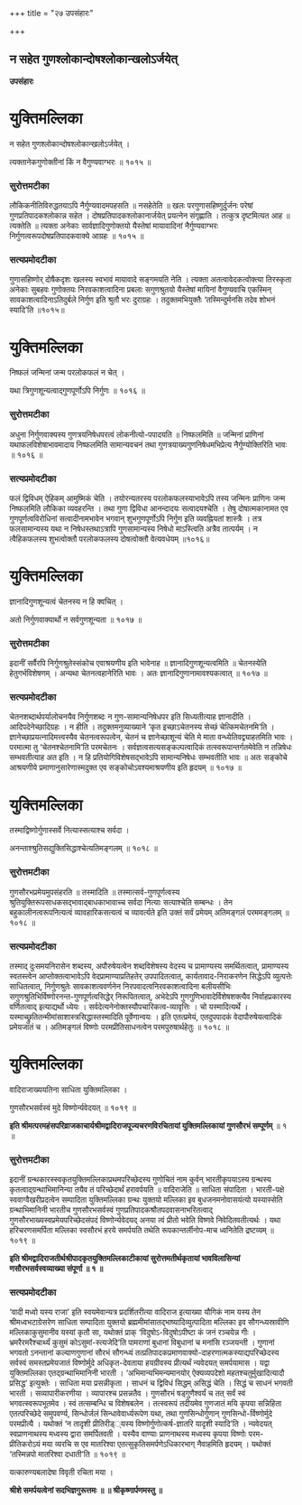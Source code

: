 +++
title = "२७ उपसंहारः"

+++


## न सहेत गुणश्लोकान्दोषश्लोकान्खलोऽर्जयेत्

**उपसंहारः**

# **युक्तिमल्लिका**

न सहेत गुणश्लोकान्दोषश्लोकान्खलोऽर्जयेत् ।

त्यक्तानेकगुणोक्तीनां किं न वैगुण्यवाग्भरः ॥ १०१५ ॥

### **सुरोत्तमटीका**

लौकिकनीतिविरुद्धतयाऽपि नैर्गुण्यवादमपहसति ॥ नसहेतेति ॥ खलः परगुणासहिष्णुर्दुर्जनः परेषां गुणप्रतिपादकश्लोकान्न सहेत । दोषप्रतिपादकश्लोकानार्जयेत् प्रयत्नेन संगृह्णाति । तत्कुत्र दृष्टमित्यत आह ॥ त्यक्तेति ॥ त्यक्ता अनेकाः सार्वज्ञादिगुणोक्तयो यैस्तेषां मायावादिनां नैर्गुण्यवाग्भरः निर्गुणत्वरूपदोषप्रतिपादकवाक्ये आग्रहः ॥ १०१५ ॥

### **सत्यप्रमोदटीका**

गुणासहिष्णोर् दोषैकदृशः खलस्य स्वभावं मायावादे सङ्गमयति नेति । त्यक्ता अतत्वावेदकत्वोक्त्या तिरस्कृता अनेकाः सुबहवः गुणोक्तयः निरवकाशत्वादिना प्रबलाः सगुणश्रुतयो यैस्तेषां मायिनां वैगुण्यवाचि एकस्मिन् सावकाशत्वादिनाऽतिदुर्बले निर्गुण इति श्रुतौ भरः दुराग्रहः । तदुक्तमभियुक्तैः ‘तस्मिन्दुर्मनसि तदेव शोभनं स्यादि’ति ॥१०१५॥

# **युक्तिमल्लिका**

निष्फलं जन्मिनां जन्म परलोकफलं न चेत् ।

यथा त्रिगुणशून्यत्वाद्गुणपूर्णोऽपि निर्गुणः ॥ १०१६ ॥

### **सुरोत्तमटीका**

अधुना निर्गुणवाक्यस्य गुणत्रयनिषेधपरत्वं लोकनीत्यो-पपादयति ॥ निष्फलमिति ॥ जन्मिनां प्राणिनां यथाफलविशेषाभावमादाय निष्फलमिति सामान्यवचनं तथा गुणत्रयाख्यगुणनिषेधमभिप्रेत्य नैर्गुण्योक्तिरिति भावः ॥ १०१६ ॥

### **सत्यप्रमोदटीका**

फलं द्विविधम् ऐहिकम् आमुष्मिकं चेति । तयोरन्यतरस्य परलोकफलस्याभावेऽपि तस्य जन्मिनः प्राणिनः जन्म निष्फलमिति लौकिका व्यवहरन्ति । तथा गुणा द्विविधा आनन्दादयः सत्वादयश्चेति । तेषु दोषात्मकानामत एव गुणपूर्णत्वविरोधिनां सत्वादीनामभावेन भगवान् शुभगुणपूर्णोऽपि निर्गुण इति व्यवह्नियतां शास्त्रैः । तत्र फलसामान्यस्य यथा न निषेधस्तथाऽत्रापि गुणसामान्यस्य निषेधो माऽस्त्विति अत्रैव तात्पर्यम् । न त्वैहिकफलस्य शुभत्वोक्तौ परलोकफलस्य दोषत्वोक्तौ वेत्यवधेयम् ॥१०१६॥

# **युक्तिमल्लिका**

ज्ञानादिगुणशून्यत्वं चेतनस्य न हि क्वचित् ।

अतो निर्गुणवाक्यार्थो न सर्वगुणशून्यता ॥ १०१७ ॥

### **सुरोत्तमटीका**

इदानीं सर्वैरपि निर्गुणश्रुतेस्संकोच एवाश्रयणीय इति भावेनाह ॥ ज्ञानादिगुणशून्यत्वमिति ॥ चेतनस्येति हेतुगर्भविशेषणम् । अन्यथा चेतनत्वहानेरिति भावः । अतः ज्ञानादिगुणानामावश्यकत्वात् ॥ १०१७ ॥

### **सत्यप्रमोदटीका**

चेतनशब्दार्थपर्यालोचनयैव निर्गुणशब्दः न गुण-सामान्यनिषेधपर इति सिध्यतीत्याह ज्ञानादीति । आदिपदेनेच्छादिग्रहः । न हीति । तदुक्तमनुव्याख्याने ‘कृत इच्छाऽचेतनस्य सेच्छं चेत्किमचेतनमि’ति । ज्ञानेच्छाप्रयत्नादिमत्त्वस्यैव चेतनत्वरूपत्वेन, चेतनं च ज्ञानेच्छाशून्यं चेति मे माता वन्ध्येतिवद्व्याहतमिति भावः । परमात्मा तु ‘चेतनश्चेतनामि’ति परमचेतनः । सर्वज्ञत्वसत्यसङ्कल्पत्वादिकं तत्स्वरूपान्तर्गतमेवेति न तन्निषेधः सम्भवतीत्याह अत इति । न हि प्रतियोगिविशेषसद्भावेऽपि सामान्यनिषेधः सम्भवतीति भावः ॥ अतः सङ्कोचे आश्रयणीये प्रमाणानुसारेणास्मदुक्त एव सङ्कोचोऽवश्यमाश्रयणीय इति हृदयम् ॥ १०१७ ॥

# **युक्तिमल्लिका**

तस्माद्विष्णोर्गुणास्सर्वे नित्यास्सत्याश्च सर्वदा ।

अनन्ताश्श्रुतिसद्युक्तिसिद्धाश्चेत्यतिमङ्गलम् ॥ १०१८ ॥

### **सुरोत्तमटीका**

गुणसौरभप्रमेयमुपसंहरति ॥ तस्मादिति ॥ तस्मात्सर्व-गुणपूर्णत्वस्य श्रुतियुक्तिरूपसाधकसद्भावाद्बाधकाभावाच्च सर्वदा नित्याः सत्याश्चेति सम्बन्धः । तेन बहुकालीनत्वरूपनित्यत्वं व्यावहारिकसत्यत्वं च व्यावर्त्यते इति उक्तं सर्वं प्रमेयम् अतिमङ्गलं परममङ्गलम् ॥ १०१८ ॥

### **सत्यप्रमोदटीका**

तस्माद् दुःसमयनिरासेन शब्दस्य, अपौरुषेयत्वेन शब्दविशेषस्य वेदस्य च प्रामाण्यस्य समर्थितत्वात्, प्रामाण्यस्य स्वतस्त्वेन आप्तोक्तत्वाभावेऽपि वेदप्रामाण्याप्रतिहतेर् उपपादितत्वात्, कार्यतावाद-निराकरणेन सिद्धेऽपि व्युत्पत्तेः साधितत्वात्, निर्गुणश्रुतेः सावकाशत्ववर्णनेन निरपवादत्वनिरवकाशत्वादिना बलीयसीभिः सगुणश्रुतिभिर्विष्णोरनन्त-गुणपूर्णत्वसिद्धेर् निरूपितत्वात्, अभेदेऽपि गुणगुणिभावादेर्विशेषशक्त्यैव निर्वाहप्रकारस्य वर्णितत्वाद् इत्याद्यर्थो ध्येयः । सर्वदेत्यनेनोक्तस्यौपचारिकत्व-व्यावृत्तिः । चो यस्मादित्यर्थे । यस्माच्छ्रुतितन्मीमांसाशास्त्रसिद्धास्तस्मादिति पूर्वेणान्वयः । इति एतत्प्रमेयं, एतदुपपादकं वेदापौरुषेयत्वादिकं प्रमेयजातं च । अतिमङ्गलं विष्णोः परमप्रीतिसाधनत्वेन परमपुरुषार्थहेतुः ॥ १०१८ ॥

# **युक्तिमल्लिका**

वादिराजाख्ययतिना साधिता युक्तिमल्लिका ।

गुणसौरभसर्वस्वं मुदे विष्णोर्न्यवेदयत् ॥ १०१९ ॥

**इति श्रीमत्परमहंसपरिव्राजकाचार्यश्रीमद्वादिराजपूज्यचरणविरचितायां युक्तिमल्लिकायां गुणसौरभं सम्पूर्णम्** ॥ १ ॥

### **सुरोत्तमटीका**

इदानीं ग्रन्थकारस्स्वकृतयुक्तिमल्लिकाप्रथमपरिच्छेदस्य गुणोचितं नाम कुर्वन् भारतीकृपयाऽस्य ग्रन्थस्य कृतत्वाद्ग्रन्थाभिमानिन्या तयैव तं परिच्छेदार्थं हरावर्पयति ॥ वादिराजेति ॥ साधिता संपादिता । भारती-पक्षे स्ववाग्वैखरीप्रदत्वेन सम्पादिता युक्तिमल्लिका ग्रन्थः युक्तयो मल्लिका इव बुधजनमनोवासयंत्यो यस्यास्सेति ग्रन्थाभिमानिनी भारतीच गुणसौरभसर्वस्वं गुणप्रतिपादकश्रौतपदवासनाभरितत्वाद् गुणसौरभाख्यस्वप्रमेयपरिच्छेदसंपदं विष्णोर्न्यवेदयद् अनया त्वं प्रीतो भवेति विष्णवे निवेदितवतीत्यर्थः । यथा हरिचरणसमर्पिता मल्लिका स्वसौरभं हरये समर्पयति तथेति रूपकान्तर्लीनोप-माच ध्वनितेति द्रष्टव्यम् ॥ १०१९ ॥

**इति श्रीमद्वादिराजतीर्थश्रीपादकृतयुक्तिमल्लिकाटीकायां सुरोत्तमतीर्थकृतायां भावविलासिन्यां णसौरभसर्वस्वव्याख्या संपूर्णा ॥ १ ॥**

### **सत्यप्रमोदटीका**

‘वादी मध्वो यस्य राजा’ इति स्वयमेवान्यत्र प्रदर्शितरीत्या वादिराज इत्याख्या यौगिकं नाम यस्य तेन श्रीमध्वभटाग्रेसरेण साधिता सम्पादिता युक्तयो ब्रह्ममीमांसातद्भाष्यादिव्युत्पादिता मल्लिका इव सौगन्ध्यस्रावीणि मल्लिकाकुसुमानीव यस्यां कृतौ सा, यथोक्तं प्राक् ‘विदुषोऽ-विदुषोऽपीष्टा कं जनं रञ्चयेन्न गीः । भ्रमरैरमरैश्चार्थ्यं कुसुमं कोऽसुमां-स्त्यजेदि’ति पामराणां बुधानां विबुधानां च मनांसि रञ्जयन्ती । गुणानां भगवतो ऽनन्तानां कल्याणगुणानां सौरभं सौगन्ध्यं तत्प्रतिपादकप्रमाणवाक्यो-दाहरणात्मकस्याद्यपरिच्छेदस्य सर्वस्वं समस्तप्रमेयजातं विष्णोर्मुदे अधिकृत-देवताया हयग्रीवस्य प्रीत्यर्थं न्यवेदयत् समर्पयामास । यद्वा युक्तिमल्लिका एतद्ग्रन्थाभिमानिनी भारती । ‘अभिमान्यभिमन्यमानयोर् ऐक्यव्यपदेशो महतश्चतुर्मुखादित्यादौ प्रसिद्ध’ इत्युक्तेः । साधिता मया प्रसन्नीकृता । साधनं च द्विविधं सिद्धम् असिद्धं चेति । सिद्धं च साधनं भगवती भारती । सव्यापारीकरणीया । व्यापारश्च प्रसन्नतैव । गुणसौरभं षड्गुणैश्वर्यं च तत् सर्वं स्वं भगवत्स्वरूपभूतमेव । स्वं तत्सम्बन्धि च विशेषबलेन । तत्स्वरूपं तदीयमेव गुणजातं मयि कृपया सन्निहिता एतत्परिच्छेदे समुपवर्ण्य, सिन्धोर्जलं सिन्धावेवार्ध्यरूपेण यथा, तथा गुणसिन्धोर्गुणान् गुणसिन्धो-र्विष्णोर्मुदे परमप्रीत्यै । यथोक्तं ‘न तादृशी प्रीतिरीड््यस्य विष्णोर्गुणोत्कर्ष-ज्ञातरि यादृशी स्यादि’ति । न्यवेदयत् स्वप्राणनाथस्य मध्वस्य द्वारा समर्पितवती । यस्यैव वाण्याः प्राणनाथस्य मध्वस्य कृपया विष्णोः परम-प्रीतिकरोऽयं मया व्यरचि स एव मातरिश्वा एतत्सुकृतिसमर्पणेऽधिकारभाग् नैवाहमिति हृदयम् । यथोक्तं ‘तस्मिन्नपो मातरिश्वा दधाती’ति ॥ १०१९ ॥

यत्कारुण्यबलादेषा विवृती रचिता मया ।

**श्रीशे समर्पयत्वेनां सदभिज्ञगुरूत्तमः ॥ ॥ श्रीकृष्णार्पणमस्तु ॥**

